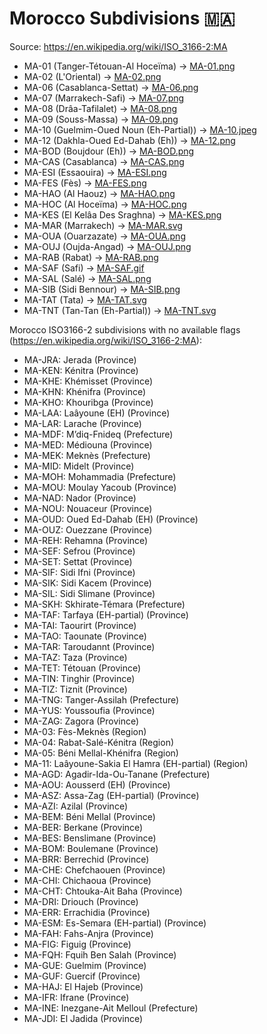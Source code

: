 # Morocco Subdivisions 🇲🇦

Source: https://en.wikipedia.org/wiki/ISO_3166-2:MA

* MA-01 (Tanger-Tétouan-Al Hoceïma) -> [MA-01.png](https://github.com/amckenna41/iso3166-flag-icons/blob/main/iso3166-2-icons/MA/MA-01.png)
* MA-02 (L'Oriental) -> [MA-02.png](https://github.com/amckenna41/iso3166-flag-icons/blob/main/iso3166-2-icons/MA/MA-02.png)
* MA-06 (Casablanca-Settat) -> [MA-06.png](https://github.com/amckenna41/iso3166-flag-icons/blob/main/iso3166-2-icons/MA/MA-06.png)
* MA-07 (Marrakech-Safi) -> [MA-07.png](https://github.com/amckenna41/iso3166-flag-icons/blob/main/iso3166-2-icons/MA/MA-07.png)
* MA-08 (Drâa-Tafilalet) -> [MA-08.png](https://github.com/amckenna41/iso3166-flag-icons/blob/main/iso3166-2-icons/MA/MA-08.png)
* MA-09 (Souss-Massa) -> [MA-09.png](https://github.com/amckenna41/iso3166-flag-icons/blob/main/iso3166-2-icons/MA/MA-09.png)
* MA-10 (Guelmim-Oued Noun (Eh-Partial)) -> [MA-10.jpeg](https://github.com/amckenna41/iso3166-flag-icons/blob/main/iso3166-2-icons/MA/MA-10.jpeg)
* MA-12 (Dakhla-Oued Ed-Dahab (Eh)) -> [MA-12.png](https://github.com/amckenna41/iso3166-flag-icons/blob/main/iso3166-2-icons/MA/MA-12.png)
* MA-BOD (Boujdour (Eh)) -> [MA-BOD.png](https://github.com/amckenna41/iso3166-flag-icons/blob/main/iso3166-2-icons/MA/MA-BOD.png)
* MA-CAS (Casablanca) -> [MA-CAS.png](https://github.com/amckenna41/iso3166-flag-icons/blob/main/iso3166-2-icons/MA/MA-CAS.png)
* MA-ESI (Essaouira) -> [MA-ESI.png](https://github.com/amckenna41/iso3166-flag-icons/blob/main/iso3166-2-icons/MA/MA-ESI.png)
* MA-FES (Fès) -> [MA-FES.png](https://github.com/amckenna41/iso3166-flag-icons/blob/main/iso3166-2-icons/MA/MA-FES.png)
* MA-HAO (Al Haouz) -> [MA-HAO.png](https://github.com/amckenna41/iso3166-flag-icons/blob/main/iso3166-2-icons/MA/MA-HAO.png)
* MA-HOC (Al Hoceïma) -> [MA-HOC.png](https://github.com/amckenna41/iso3166-flag-icons/blob/main/iso3166-2-icons/MA/MA-HOC.png)
* MA-KES (El Kelâa Des Sraghna) -> [MA-KES.png](https://github.com/amckenna41/iso3166-flag-icons/blob/main/iso3166-2-icons/MA/MA-KES.png)
* MA-MAR (Marrakech) -> [MA-MAR.svg](https://github.com/amckenna41/iso3166-flag-icons/blob/main/iso3166-2-icons/MA/MA-MAR.svg)
* MA-OUA (Ouarzazate) -> [MA-OUA.png](https://github.com/amckenna41/iso3166-flag-icons/blob/main/iso3166-2-icons/MA/MA-OUA.png)
* MA-OUJ (Oujda-Angad) -> [MA-OUJ.png](https://github.com/amckenna41/iso3166-flag-icons/blob/main/iso3166-2-icons/MA/MA-OUJ.png)
* MA-RAB (Rabat) -> [MA-RAB.png](https://github.com/amckenna41/iso3166-flag-icons/blob/main/iso3166-2-icons/MA/MA-RAB.png)
* MA-SAF (Safi) -> [MA-SAF.gif](https://github.com/amckenna41/iso3166-flag-icons/blob/main/iso3166-2-icons/MA/MA-SAF.gif)
* MA-SAL (Salé) -> [MA-SAL.png](https://github.com/amckenna41/iso3166-flag-icons/blob/main/iso3166-2-icons/MA/MA-SAL.png)
* MA-SIB (Sidi Bennour) -> [MA-SIB.png](https://github.com/amckenna41/iso3166-flag-icons/blob/main/iso3166-2-icons/MA/MA-SIB.png)
* MA-TAT (Tata) -> [MA-TAT.svg](https://github.com/amckenna41/iso3166-flag-icons/blob/main/iso3166-2-icons/MA/MA-TAT.svg)
* MA-TNT (Tan-Tan (Eh-Partial)) -> [MA-TNT.svg](https://github.com/amckenna41/iso3166-flag-icons/blob/main/iso3166-2-icons/MA/MA-TNT.svg)

Morocco ISO3166-2 subdivisions with no available flags (https://en.wikipedia.org/wiki/ISO_3166-2:MA):

* MA-JRA: Jerada (Province)
* MA-KEN: Kénitra (Province)
* MA-KHE: Khémisset (Province)
* MA-KHN: Khénifra (Province)
* MA-KHO: Khouribga (Province)
* MA-LAA: Laâyoune (EH) (Province)
* MA-LAR: Larache (Province)
* MA-MDF: M’diq-Fnideq (Prefecture)
* MA-MED: Médiouna (Province)
* MA-MEK: Meknès (Prefecture)
* MA-MID: Midelt (Province)
* MA-MOH: Mohammadia (Prefecture)
* MA-MOU: Moulay Yacoub (Province)
* MA-NAD: Nador (Province)
* MA-NOU: Nouaceur (Province)
* MA-OUD: Oued Ed-Dahab (EH) (Province)
* MA-OUZ: Ouezzane (Province)
* MA-REH: Rehamna (Province)
* MA-SEF: Sefrou (Province)
* MA-SET: Settat (Province)
* MA-SIF: Sidi Ifni (Province)
* MA-SIK: Sidi Kacem (Province)
* MA-SIL: Sidi Slimane (Province)
* MA-SKH: Skhirate-Témara (Prefecture)
* MA-TAF: Tarfaya (EH-partial) (Province)
* MA-TAI: Taourirt (Province)
* MA-TAO: Taounate (Province)
* MA-TAR: Taroudannt (Province)
* MA-TAZ: Taza (Province)
* MA-TET: Tétouan (Province)
* MA-TIN: Tinghir (Province)
* MA-TIZ: Tiznit (Province)
* MA-TNG: Tanger-Assilah (Prefecture)
* MA-YUS: Youssoufia (Province)
* MA-ZAG: Zagora (Province)
* MA-03: Fès-Meknès (Region)
* MA-04: Rabat-Salé-Kénitra (Region)
* MA-05: Béni Mellal-Khénifra (Region)
* MA-11: Laâyoune-Sakia El Hamra (EH-partial) (Region)
* MA-AGD: Agadir-Ida-Ou-Tanane (Prefecture)
* MA-AOU: Aousserd (EH) (Province)
* MA-ASZ: Assa-Zag (EH-partial) (Province)
* MA-AZI: Azilal (Province)
* MA-BEM: Béni Mellal (Province)
* MA-BER: Berkane (Province)
* MA-BES: Benslimane (Province)
* MA-BOM: Boulemane (Province)
* MA-BRR: Berrechid (Province)
* MA-CHE: Chefchaouen (Province)
* MA-CHI: Chichaoua (Province)
* MA-CHT: Chtouka-Ait Baha (Province)
* MA-DRI: Driouch (Province)
* MA-ERR: Errachidia (Province)
* MA-ESM: Es-Semara (EH-partial) (Province)
* MA-FAH: Fahs-Anjra (Province)
* MA-FIG: Figuig (Province)
* MA-FQH: Fquih Ben Salah (Province)
* MA-GUE: Guelmim (Province)
* MA-GUF: Guercif (Province)
* MA-HAJ: El Hajeb (Province)
* MA-IFR: Ifrane (Province)
* MA-INE: Inezgane-Ait Melloul (Prefecture)
* MA-JDI: El Jadida (Province)